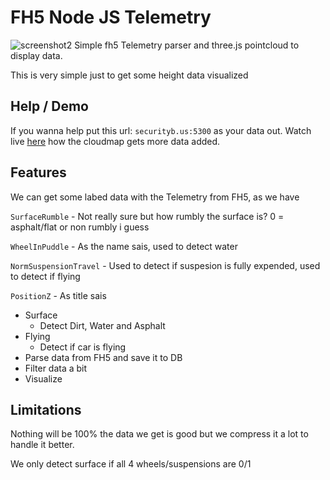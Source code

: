 
# FH5 Node JS Telemetry
![screenshot2](https://i.imgur.com/rTFYhH3.png)
Simple fh5 Telemetry parser and three.js pointcloud to display data.

This is very simple just to get some height data visualized




## Help / Demo

If you wanna help put this url: `securityb.us:5300` as your data out. Watch live [here](securityb.us) how the cloudmap gets more data added.

## Features

We can get some labed data with the Telemetry from FH5, as we have 

`SurfaceRumble` - Not really sure but how rumbly the surface is? 0 = asphalt/flat or non rumbly i guess

`WheelInPuddle` - As the name sais, used to detect water

`NormSuspensionTravel` - Used to detect if suspesion is fully expended, used to detect if flying

`PositionZ` - As title sais

- Surface
    - Detect Dirt, Water and Asphalt
- Flying
    - Detect if car is flying
- Parse data from FH5 and save it to DB
- Filter data a bit
- Visualize


## Limitations

Nothing will be 100% the data we get is good but we compress it a lot to handle it better.

We only detect surface if all 4 wheels/suspensions are 0/1